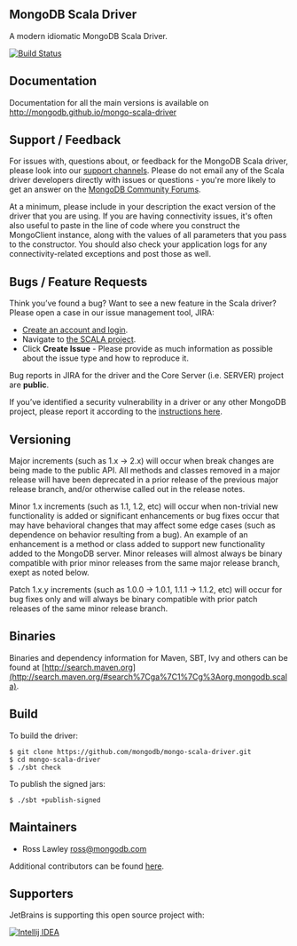 ## MongoDB Scala Driver ##

A modern idiomatic MongoDB Scala Driver.

[![Build Status](https://travis-ci.org/mongodb/mongo-scala-driver.svg?branch=master)](https://travis-ci.org/mongodb/mongo-scala-driver)

## Documentation

Documentation for all the main versions is available on http://mongodb.github.io/mongo-scala-driver

## Support / Feedback

For issues with, questions about, or feedback for the MongoDB Scala driver, please look into
our [support channels](https://docs.mongodb.com/manual/support). Please
do not email any of the Scala driver developers directly with issues or
questions - you're more likely to get an answer on the [MongoDB Community Forums](https://community.mongodb.com/tags/c/drivers-odms-connectors/7/scala-driver).

At a minimum, please include in your description the exact version of the driver that you are using.  If you are having
connectivity issues, it's often also useful to paste in the line of code where you construct the MongoClient instance,
along with the values of all parameters that you pass to the constructor. You should also check your application logs for
any connectivity-related exceptions and post those as well.

## Bugs / Feature Requests

Think you’ve found a bug? Want to see a new feature in the Scala driver? Please open a
case in our issue management tool, JIRA:

- [Create an account and login](https://jira.mongodb.org).
- Navigate to [the SCALA project](https://jira.mongodb.org/browse/SCALA).
- Click **Create Issue** - Please provide as much information as possible about the issue type and how to reproduce it.

Bug reports in JIRA for the driver and the Core Server (i.e. SERVER) project are **public**.

If you’ve identified a security vulnerability in a driver or any other
MongoDB project, please report it according to the [instructions here](http://docs.mongodb.org/manual/tutorial/create-a-vulnerability-report).

## Versioning

Major increments (such as 1.x -> 2.x) will occur when break changes are being made to the public API.  All methods and
classes removed in a major release will have been deprecated in a prior release of the previous major release branch, and/or otherwise
called out in the release notes.

Minor 1.x increments (such as 1.1, 1.2, etc) will occur when non-trivial new functionality is added or significant enhancements or bug
fixes occur that may have behavioral changes that may affect some edge cases (such as dependence on behavior resulting from a bug). An
example of an enhancement is a method or class added to support new functionality added to the MongoDB server.   Minor releases will
almost always be binary compatible with prior minor releases from the same major release branch, exept as noted below.

Patch 1.x.y increments (such as 1.0.0 -> 1.0.1, 1.1.1 -> 1.1.2, etc) will occur for bug fixes only and will always be binary compatible
with prior patch releases of the same minor release branch.

## Binaries

Binaries and dependency information for Maven, SBT, Ivy and others can be found at
[http://search.maven.org](http://search.maven.org/#search%7Cga%7C1%7Cg%3Aorg.mongodb.scala).

## Build

To build the driver:

```
$ git clone https://github.com/mongodb/mongo-scala-driver.git
$ cd mongo-scala-driver
$ ./sbt check
```

To publish the signed jars:

```
$ ./sbt +publish-signed
```

## Maintainers

* Ross Lawley          ross@mongodb.com

Additional contributors can be found [here](https://github.com/mongodb/mongo-scala-driver/graphs/contributors).

## Supporters

JetBrains is supporting this open source project with:

[![Intellij IDEA](http://www.jetbrains.com/img/logos/logo_intellij_idea.png)](http://www.jetbrains.com/idea/)
